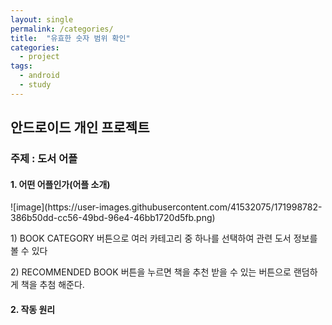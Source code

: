 ```yaml
---
layout: single
permalink: /categories/
title:  "유효한 숫자 범위 확인"
categories:
  - project
tags:
  - android
  - study
---
```


<h2>안드로이드 개인 프로젝트</h2>
<h3> 주제 : 도서 어플</h3>

<h4>1. 어떤 어플인가(어플 소개)</h4>
![image](https://user-images.githubusercontent.com/41532075/171998782-386b50dd-cc56-49bd-96e4-46bb1720d5fb.png)
<p>1) BOOK CATEGORY 버튼으로 여러 카테고리 중 
  하나를 선택하여 관련 도서 정보를 볼 수 있다</p>
<p>2) RECOMMENDED BOOK 버튼을 누르면 책을 추천 받을 수 있는 버튼으로
    랜덤하게 책을 추첨 해준다.</p>

<h4>2. 작동 원리</h4>
